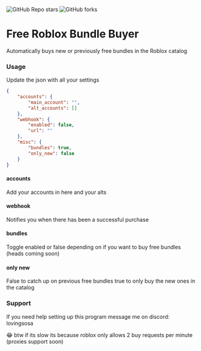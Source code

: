 <p align="left"><img alt="GitHub Repo stars" src="https://img.shields.io/github/stars/iEventz/free-bundle-buyer-roblox?color=yellow&style=flat-square"> <img alt="GitHub forks" src="https://img.shields.io/github/forks/iEventz/free-bundle-buyer-roblox?style=flat-square"></p>

<h1 align="left">Free Roblox Bundle Buyer</h1>

<p align="left">Automatically buys new or previously free bundles in the Roblox catalog</p>

### Usage
Update the json with all your settings
```json
{
    "accounts": {
        "main_account": "",
        "alt_accounts": []
    },
    "webhook": {
        "enabled": false,
        "url": ""
    },
    "misc": {
        "bundles": true,
        "only_new": false
    }
}
```
#### accounts
Add your accounts in here and your alts

#### webhook
Notifies you when there has been a successful purchase

#### bundles
Toggle enabled or false depending on if you want to buy free bundles (heads coming soon)

#### only new
False to catch up on previous free bundles true to only buy the new ones in the catalog

### Support
If you need help setting up this program message me on discord: lovingsosa

😂 btw if its slow its because roblox only allows 2 buy requests per minute (proxies support soon)
